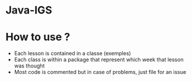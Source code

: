 # Java-IGS
# How to use ?
 * Each lesson is contained in a classe (exemples)
 * Each class is within a package that represent which week that lesson was thought
 * Most code is commented but in case of problems, just file for an issue
